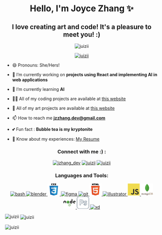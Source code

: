 <h1 align="center">Hello, I'm Joyce Zhang ✨</h1>
<h2 align="center">I love creating art and code! It's a pleasure to meet you! :)</h2>

<p align="center"> <img src="https://komarev.com/ghpvc/?username=juizii&label=Profile%20views&color=0e75b6&style=flat" alt="juizii" /> </p>

<p align="center"> <a href="https://github.com/ryo-ma/github-profile-trophy"><img src="https://github-profile-trophy.vercel.app/?username=juizii" alt="juizii" /></a> </p>

- 😄 Pronouns: She/Hers!

- 🔭 I’m currently working on **projects using React and implementing AI in web applications**

- 🌱 I’m currently learning **AI**

- 👨‍💻 All of my coding projects are available at [this website](https://jzzhang-portfolio.netlify.app/)

- 🎨 All of my art projects are available at [this website](https://jzhangziwen.myportfolio.com/)

- 📫 How to reach me **jzzhang.dev@gmail.com**

- 💕 Fun fact : **Bubble tea is my kryptonite**

- 📄 Know about my experiences: [My Resume](https://www.canva.com/design/DAFgaCP1tQE/OdYAresjdu2JIJcW9vsCqw/edit?utm_content=DAFgaCP1tQE&utm_campaign=designshare&utm_medium=link2&utm_source=sharebutton)



<h3 align="center">Connect with me :) :</h3>
<p align="center">
<a href="https://twitter.com/jzhang_dev" target="blank"><img align="center" src="https://raw.githubusercontent.com/rahuldkjain/github-profile-readme-generator/master/src/images/icons/Social/twitter.svg" alt="jzhang_dev" height="30" width="40" /></a>
<a href="https://linkedin.com/in/juizii" target="blank"><img align="center" src="https://raw.githubusercontent.com/rahuldkjain/github-profile-readme-generator/master/src/images/icons/Social/linked-in-alt.svg" alt="juizii" height="30" width="40" /></a>
<a href="https://instagram.com/juizii" target="blank"><img align="center" src="https://raw.githubusercontent.com/rahuldkjain/github-profile-readme-generator/master/src/images/icons/Social/instagram.svg" alt="juizii" height="30" width="40" /></a>
</p>

<h3 align="center">Languages and Tools:</h3>
<p align="center"> <a href="https://www.gnu.org/software/bash/" target="_blank" rel="noreferrer"> <img src="https://www.vectorlogo.zone/logos/gnu_bash/gnu_bash-icon.svg" alt="bash" width="40" height="40"/> </a> <a href="https://www.blender.org/" target="_blank" rel="noreferrer"> <img src="https://download.blender.org/branding/community/blender_community_badge_white.svg" alt="blender" width="40" height="40"/> </a> <a href="https://www.w3schools.com/css/" target="_blank" rel="noreferrer"> <img src="https://raw.githubusercontent.com/devicons/devicon/master/icons/css3/css3-original-wordmark.svg" alt="css3" width="40" height="40"/> </a> <a href="https://www.figma.com/" target="_blank" rel="noreferrer"> <img src="https://www.vectorlogo.zone/logos/figma/figma-icon.svg" alt="figma" width="40" height="40"/> </a> <a href="https://git-scm.com/" target="_blank" rel="noreferrer"> <img src="https://www.vectorlogo.zone/logos/git-scm/git-scm-icon.svg" alt="git" width="40" height="40"/> </a> <a href="https://www.w3.org/html/" target="_blank" rel="noreferrer"> <img src="https://raw.githubusercontent.com/devicons/devicon/master/icons/html5/html5-original-wordmark.svg" alt="html5" width="40" height="40"/> </a> <a href="https://www.adobe.com/in/products/illustrator.html" target="_blank" rel="noreferrer"> <img src="https://www.vectorlogo.zone/logos/adobe_illustrator/adobe_illustrator-icon.svg" alt="illustrator" width="40" height="40"/> </a> <a href="https://developer.mozilla.org/en-US/docs/Web/JavaScript" target="_blank" rel="noreferrer"> <img src="https://raw.githubusercontent.com/devicons/devicon/master/icons/javascript/javascript-original.svg" alt="javascript" width="40" height="40"/> </a> <a href="https://www.mongodb.com/" target="_blank" rel="noreferrer"> <img src="https://raw.githubusercontent.com/devicons/devicon/master/icons/mongodb/mongodb-original-wordmark.svg" alt="mongodb" width="40" height="40"/> </a> <a href="https://nodejs.org" target="_blank" rel="noreferrer"> <img src="https://raw.githubusercontent.com/devicons/devicon/master/icons/nodejs/nodejs-original-wordmark.svg" alt="nodejs" width="40" height="40"/> </a> <a href="https://www.photoshop.com/en" target="_blank" rel="noreferrer"> <img src="https://raw.githubusercontent.com/devicons/devicon/master/icons/photoshop/photoshop-line.svg" alt="photoshop" width="40" height="40"/> </a> <a href="https://www.adobe.com/products/xd.html" target="_blank" rel="noreferrer"> <img src="https://cdn.worldvectorlogo.com/logos/adobe-xd.svg" alt="xd" width="40" height="40"/> </a> </p>

<p><img align="left" src="https://github-readme-stats.vercel.app/api/top-langs?username=juizii&show_icons=true&locale=en&layout=compact" alt="juizii" /></p>

<p>&nbsp;<img align="center" src="https://github-readme-stats.vercel.app/api?username=juizii&show_icons=true&locale=en" alt="juizii" /></p>

<p><img align="center" src="https://github-readme-streak-stats.herokuapp.com/?user=juizii&" alt="juizii" /></p>



